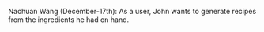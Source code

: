 Nachuan Wang (December-17th): As a user, John wants to generate recipes from the ingredients he had on hand.
